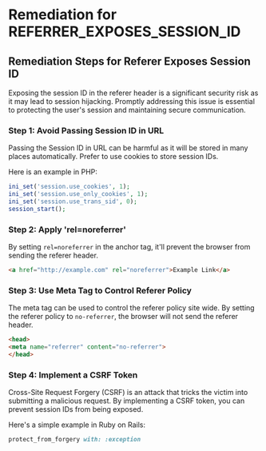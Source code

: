 # Remediation for REFERRER_EXPOSES_SESSION_ID

## Remediation Steps for Referer Exposes Session ID
Exposing the session ID in the referer header is a significant security risk as it may lead to session hijacking. Promptly addressing this issue is essential to protecting the user's session and maintaining secure communication. 
### Step 1: Avoid Passing Session ID in URL

Passing the Session ID in URL can be harmful as it will be stored in many places automatically. Prefer to use cookies to store session IDs. 

Here is an example in PHP:

```php
ini_set('session.use_cookies', 1);
ini_set('session.use_only_cookies', 1);
ini_set('session.use_trans_sid', 0);
session_start();
```

### Step 2: Apply 'rel=noreferrer' 

By setting `rel=noreferrer` in the anchor tag, it'll prevent the browser from sending the referer header. 

```html
<a href="http://example.com" rel="noreferrer">Example Link</a>
```

### Step 3: Use Meta Tag to Control Referer Policy
The meta tag can be used to control the referer policy site wide. By setting the referer policy to `no-referrer`, the browser will not send the referer header.

```html
<head>
<meta name="referrer" content="no-referrer">
</head>
```

### Step 4: Implement a CSRF Token
Cross-Site Request Forgery (CSRF) is an attack that tricks the victim into submitting a malicious request. By implementing a CSRF token, you can prevent session IDs from being exposed.

Here's a simple example in Ruby on Rails:

```ruby
protect_from_forgery with: :exception
```